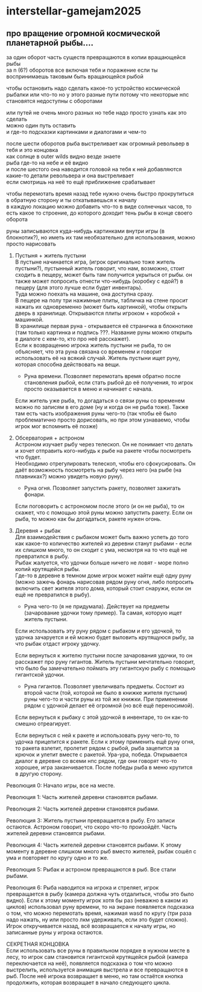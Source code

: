 # interstellar-gamejam2025

## про вращение огромной космической планетарной рыбы....

за один оборот часть существ превращаются в копии вращающейся рыбы  
за n (6?) оборотов все включая тебя и поражение если ты воспринимаешь таковым быть вращающейся рыбой  

чтобы остановить надо сделать какое-то устройство космической рыбалки или что-то но у этого разные пути потому что некоторые нпс  становятся недоступны с оборотами  

или путей не очень много разных но тебе надо просто узнать как это сделать  
можно один путь оставить  
и где-то подсказки картинками и диалогами и чем-то  

после шести оборотов рыба выстреливает как огромный револьвер в тебя и это концовка  
как солнце в outer wilds видно везде знаете  
рыба где-то на небе и её видно  
и после шестого она наводится головой на тебя к ней добавляются какие-то детали револьвера и она выстреливает  
если смотришь на неё то ещё приближение срабатывает

чтобы перемотать время назад тебе нужно очень быстро прокрутиться в обратную сторону и ты откатываешься к началу  
в каждую локацию можно добавить что-то в виде солнечных часов, то есть какое то строение, до которого доходит тень рыбы в конце своего оборота  

руны записываются куда-нибудь картинками внутри игры (в блокнотик?), но иметь их там необязательно для использования, можно просто нарисовать  

1. Пустыня + житель пустыни  
   В пустыне начинается игра, (игрок оригинально тоже житель пустыни?), пустынный житель говорит, что нам, возможно, стоит сходить в пещеру, может быть там получится укрыться от рыбы. он также может попросить отнести что-нибудь (коробку с едой?) в пещеру (для этого лучше если будет инвентарь).  
   Туда можно поехать на машине, она доступна сразу.  
   В пещере на полу три нажимные плиты, табличка на стене просит нажать их одновременно (может быть картинкой), чтобы открыть дверь в хранилище. Открываются плиты игроком + коробкой + машинкой.  
   В хранилище первая руна - открывается её страничка в блокнотике (там только картинка и подпись ???. Название руны можно открыть в диалоге с кем-то, кто про неё расскажет).  
   Если к возвращению игрока житель пустыни не рыба, то он объясняет, что эта руна связана со временем и говорит использовать её на всякий случай. Житель пустыни ищет руну, которая способна действовать на вещи.  

   - Руна времени. Позволяет перемотать время обратно после становления рыбой, если стать рыбой до её получения, то игрок просто оказывается в меню и начинает с начала.

   Если житель уже рыба, то догадаться о связи руны со временем можно по записям в его доме (ну и когда он не рыба тоже). Также там есть часть изображения руны чего-то (так чтобы её было проблематично просто дорисовать, но при этом узнаваемо, чтобы игрок мог вспомнить её позже)  

2. Обсерватория + астроном  
   Астроном изучает рыбу через телескоп. Он не понимает что делать и хочет отправить кого-нибудь к рыбе на ракете чтобы посмотреть что будет.  
   Необходимо отрегулировать телескоп, чтобы его сфокусировать. Он даёт возможность посмотреть на рыбу через него (на рыбе (на плавниках?) можно увидеть новую руну).  

   - Руна огня. Позволяет запустить ракету, позволяет зажигать фонари.

   Если поговорить с астрономом после этого (и он не рыба), то он скажет, что с помощью этой руны можно запустить ракету. Если он рыба, то можно как бы догадаться, ракете нужен огонь.  

3. Деревня + рыбак  
   Для взаимодействия с рыбаком может быть важно успеть до того как какое-то количество жителей из деревни станут рыбами - если их слишком много, то он сходит с ума, несмотря на то что ещё не превратился в рыбу.  
   Рыбак жалуется, что удочки больше ничего не ловят - море полно копий крутящейся рыбы.  
   Где-то в деревне в темном доме игрок может найти ещё одну руну (можно зажечь фонарь нарисовав рядом руну огня, либо попросить включить свет жителя этого дома, который стоит снаружи, если он ещё не превратился в рыбу).  

   - Руна чего-то (я не придумала). Действует на предметы (зачарование удочки тому пример). Та самая, которую ищет житель пустыни.

   Если использовать эту руну рядом с рыбаком и его удочкой, то удочка зачаруется и ей можно будет выловить крутящуюся рыбу, за что рыбак отдаст игроку удочку.  

   Если вернуться к жителю пустыни после зачарования удочки, то он расскажет про руну гигантов. Житель пустыни мечтательно говорит, что было бы замечательно поймать эту гигантскую рыбу с помощью гигантской удочки.  

   - Руна гигантов. Позволяет увеличивать предметы. Состоит из второй части (той, которой не было в книжке жителя пустыни) руны чего-то и части руны из той же книжки. При применении рядом с удочкой делает её огромной (но всё ещё переносимой).

   Если вернуться к рыбаку с этой удочкой в инвентаре, то он как-то смешно отреагирует.  

   Если вернуться с ней к ракете и использовать руну чего-то, то удочка прицепится к ракете. Если к этому применить ещё руну огня, то ракета взлетит, пролетит рядом с рыбой, рыба зацепится за крючок и улетит вместе с ракетой. Ура-ура, победа. Открывается диалог в деревне со всеми нпс рядом, где они говорят что-то хорошее, игра заканчивается. После победы рыба в меню крутится в другую сторону.  

Революция 0:
Начало игры, все на месте.

Революция 1:
Часть жителей деревни становятся рыбами.

Революция 2:
Часть жителей деревни становятся рыбами.

Революция 3:
Житель пустыни превращается в рыбу. Его записи остаются.
Астроном говорит, что скоро что-то произойдёт.
Часть жителей деревни становятся рыбами.

Революция 4:
Часть жителей деревни становятся рыбами.
К этому моменту в деревне слишком много рыб вместо жителей, рыбак сошёл с ума и повторяет по кругу одно и то же.

Революция 5:
Рыбак и астроном превращаются в рыб.
Все стали рыбами.

Революция 6:
Рыба наводится на игрока и стреляет, игрок превращается в рыбу (камера должна чуть отдалиться, чтобы это было видно).
Если к этому моменту игрок хотя бы раз (неважно в каком из циклов) использовал руну времени, то на экране появляется подсказка о том, что можно перемотать время, нажимая wasd по кругу (три раза надо нажать, ну или просто лкм удерживать, если это будет сложно).
Игрок откручивается назад, всё возвращается к началу игры, но записанные руны у игрока остаются.

СЕКРЕТНАЯ КОНЦОВКА  
Если использовать все руны в правильном порядке в нужном месте в лесу, то игрок сам становится гигантской крутящейся рыбой (камера переключается на неё), появляется подсказка о том что можно выстрелить, используется анимация выстрела и все превращаются в рыб.
После неё игрока возвращает в меню, но там остаётся кнопка продолжить, которая возвращает в начало следующего цикла.
